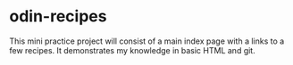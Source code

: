 # odin-recipes
This mini practice project will consist of a main index page with a links to a few recipes. It demonstrates my knowledge in basic HTML and git.
